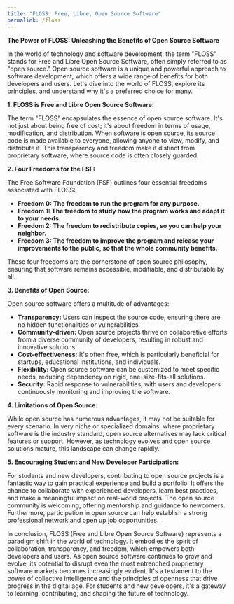 ```yaml
---
title: "FLOSS: Free, Libre, Open Source Software"
permalink: /floss
---
```


**The Power of FLOSS: Unleashing the Benefits of Open Source Software**

In the world of technology and software development, the term "FLOSS" stands for Free and Libre Open Source Software, often simply referred to as "open source." Open source software is a unique and powerful approach to software development, which offers a wide range of benefits for both developers and users. Let's dive into the world of FLOSS, explore its principles, and understand why it's a preferred choice for many.

**1. FLOSS is Free and Libre Open Source Software:**

The term "FLOSS" encapsulates the essence of open source software. It's not just about being free of cost; it's about freedom in terms of usage, modification, and distribution. When software is open source, its source code is made available to everyone, allowing anyone to view, modify, and distribute it. This transparency and freedom make it distinct from proprietary software, where source code is often closely guarded.

**2. Four Freedoms for the FSF:**

The Free Software Foundation (FSF) outlines four essential freedoms associated with FLOSS:

   - **Freedom 0: The freedom to run the program for any purpose.**
   - **Freedom 1: The freedom to study how the program works and adapt it to your needs.**
   - **Freedom 2: The freedom to redistribute copies, so you can help your neighbor.**
   - **Freedom 3: The freedom to improve the program and release your improvements to the public, so that the whole community benefits.**

These four freedoms are the cornerstone of open source philosophy, ensuring that software remains accessible, modifiable, and distributable by all.

**3. Benefits of Open Source:**

Open source software offers a multitude of advantages:

   - **Transparency:** Users can inspect the source code, ensuring there are no hidden functionalities or vulnerabilities.
   - **Community-driven:** Open source projects thrive on collaborative efforts from a diverse community of developers, resulting in robust and innovative solutions.
   - **Cost-effectiveness:** It's often free, which is particularly beneficial for startups, educational institutions, and individuals.
   - **Flexibility:** Open source software can be customized to meet specific needs, reducing dependency on rigid, one-size-fits-all solutions.
   - **Security:** Rapid response to vulnerabilities, with users and developers continuously monitoring and improving the software.

**4. Limitations of Open Source:**

While open source has numerous advantages, it may not be suitable for every scenario. In very niche or specialized domains, where proprietary software is the industry standard, open source alternatives may lack critical features or support. However, as technology evolves and open source solutions mature, this landscape can change rapidly.

**5. Encouraging Student and New Developer Participation:**

For students and new developers, contributing to open source projects is a fantastic way to gain practical experience and build a portfolio. It offers the chance to collaborate with experienced developers, learn best practices, and make a meaningful impact on real-world projects. The open source community is welcoming, offering mentorship and guidance to newcomers. Furthermore, participation in open source can help establish a strong professional network and open up job opportunities.

In conclusion, FLOSS (Free and Libre Open Source Software) represents a paradigm shift in the world of technology. It embodies the spirit of collaboration, transparency, and freedom, which empowers both developers and users. As open source software continues to grow and evolve, its potential to disrupt even the most entrenched proprietary software markets becomes increasingly evident. It's a testament to the power of collective intelligence and the principles of openness that drive progress in the digital age. For students and new developers, it's a gateway to learning, contributing, and shaping the future of technology.
